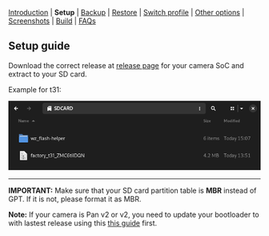[Introduction](README.md) | **Setup** | [Backup](README_backup.md) | [Restore](README_restore.md) | [Switch profile](README_switch_profile.md) | [Other options](README_other_options.md) | [Screenshots](README_screenshots.md) | [Build](README_build.md) | [FAQs](README_FAQs.md)



## Setup guide

Download the correct release at [release page](https://github.com/archandanime/wz_flash-helper/releases/latest) for your camera SoC and extract to your SD card.

Example for t31:

![Alt text](https://raw.githubusercontent.com/archandanime/wz_flash-helper/main/images/setup_01.png)

-----
**IMPORTANT:** Make sure that your SD card partition table is **MBR** instead of GPT. If it is not, please format it as MBR.

**Note:** If your camera is Pan v2 or v2, you need to update your bootloader to with lastest release using this [this guide](https://github.com/gtxaspec/wz_mini_hacks/wiki/Setup-&-Installation) first.

